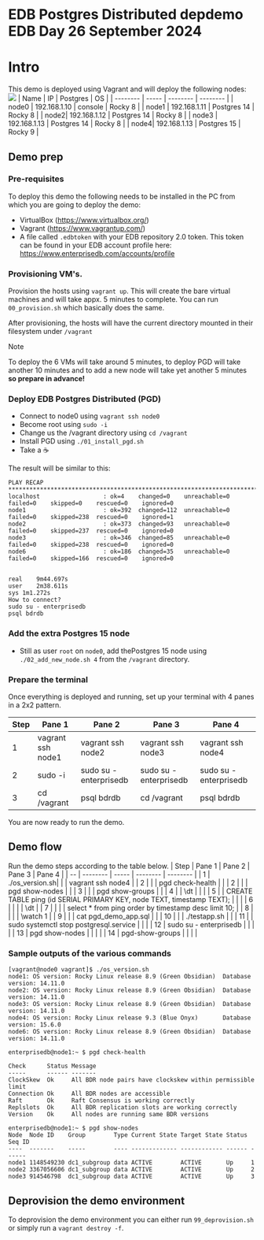 # EDB Postgres Distributed depdemo EDB Day 26 September 2024
# Intro
This demo is deployed using Vagrant and will deploy the following nodes:
![](images/arch.png)
| Name | IP | Postgres | OS |
| -------- | ----- | -------- | -------- |
| node0 | 192.168.1.10 | console | Rocky 8 |
| node1 | 192.168.1.11 | Postgres 14 | Rocky 8 |
| node2| 192.168.1.12 | Postgres 14 | Rocky 8 |
| node3 | 192.168.1.13 | Postgres 14 | Rocky 8 |
| node4| 192.168.1.13 | Postgres 15 | Rocky 9 |

## Demo prep
### Pre-requisites
To deploy this demo the following needs to be installed in the PC from which you are going to deploy the demo:

- VirtualBox (https://www.virtualbox.org/)
- Vagrant (https://www.vagrantup.com/)
- A file called `.edbtoken` with your EDB repository 2.0 token. This token can be found in your EDB account profile here: https://www.enterprisedb.com/accounts/profile

### Provisioning VM's.
Provision the hosts using `vagrant up`. This will create the bare virtual machines and will take appx. 5 minutes to complete. You can run `00_provision.sh` which basically does the same.

After provisioning, the hosts will have the current directory mounted in their filesystem under `/vagrant`

> [!NOTE]  
> To deploy the 6 VMs will take around 5 minutes, to deploy PGD will take another 10 minutes and to  add a new node will take yet another 5 minutes **so prepare in advance!**

### Deploy EDB Postgres Distributed (PGD)
- Connect to node0 using `vagrant ssh node0`
- Become root using `sudo -i`
- Change us the /vagrant directory using `cd /vagrant`
- Install PGD using `./01_install_pgd.sh`
- Take a :coffee:

The result will be similar to this:
```
PLAY RECAP ***************************************************************************************************
localhost                  : ok=4    changed=0    unreachable=0    failed=0    skipped=0    rescued=0    ignored=0
node1                      : ok=392  changed=112  unreachable=0    failed=0    skipped=238  rescued=0    ignored=1
node2                      : ok=373  changed=93   unreachable=0    failed=0    skipped=237  rescued=0    ignored=0
node3                      : ok=346  changed=85   unreachable=0    failed=0    skipped=238  rescued=0    ignored=0
node6                      : ok=186  changed=35   unreachable=0    failed=0    skipped=166  rescued=0    ignored=0


real	9m44.697s
user	2m38.611s
sys	1m1.272s
How to connect?
sudo su - enterprisedb
psql bdrdb
```

### Add the extra Postgres 15 node
- Still as user `root` on `node0`, add thePostgres 15 node using `./02_add_new_node.sh 4` from the `/vagrant` directory.

### Prepare the terminal
Once everything is deployed and running, set up your terminal with 4 panes in a 2x2 pattern.

| Step | Pane 1 | Pane 2 | Pane 3 | Pane 4 |
| -- | -------- | ----- | -------- | -------- |
| 1 | vagrant ssh node1 | vagrant ssh node2 | vagrant ssh node3 | vagrant ssh node4 |
| 2 | sudo -i | sudo su - enterprisedb | sudo su - enterprisedb |sudo su - enterprisedb |
| 3 | cd /vagrant | psql bdrdb | cd /vagrant | psql bdrdb |

You are now ready to run the demo.

## Demo flow
Run the demo steps according to the table below.
| Step | Pane 1 | Pane 2 | Pane 3 | Pane 4 |
| -- | -------- | ----- | -------- | -------- |
| 1 | ./os_version.sh| | | vagrant ssh node4 |
| 2 |  |  | pgd check-health |  |
| 2 |  |  | pgd show-nodes |  |
| 3 |  |  | pgd show-groups |  |
| 4 |  | \dt |  |  |
| 5 |  | CREATE TABLE ping (id SERIAL PRIMARY KEY, node TEXT, timestamp TEXT); |  |  |
| 6 |  |  |  | \dt |
| 7 |  |  |  | select * from ping order by timestamp desc limit 10; |
| 8 |  |  |  | \watch 1 |
| 9 |  |  | cat pgd_demo_app.sql |  |
| 10 |  |  | ./testapp.sh |  |
| 11 |  | sudo systemctl stop postgresql.service |  |  |
| 12 | sudo su - enterprisedb |  |  |  |
| 13 | pgd show-nodes |  |  |  |
| 14 | pgd-show-groups |  |  |  |

### Sample outputs of the various commands

```
[vagrant@node0 vagrant]$ ./os_version.sh
node1: OS version: Rocky Linux release 8.9 (Green Obsidian)	 Database version: 14.11.0
node2: OS version: Rocky Linux release 8.9 (Green Obsidian)	 Database version: 14.11.0
node3: OS version: Rocky Linux release 8.9 (Green Obsidian)	 Database version: 14.11.0
node4: OS version: Rocky Linux release 9.3 (Blue Onyx)       Database version: 15.6.0
node6: OS version: Rocky Linux release 8.9 (Green Obsidian)	 Database version: 14.11.0
```

```
enterprisedb@node1:~ $ pgd check-health

Check      Status Message
-----      ------ -------
ClockSkew  Ok     All BDR node pairs have clockskew within permissible limit
Connection Ok     All BDR nodes are accessible
Raft       Ok     Raft Consensus is working correctly
Replslots  Ok     All BDR replication slots are working correctly
Version    Ok     All nodes are running same BDR versions
```

```
enterprisedb@node1:~ $ pgd show-nodes
Node  Node ID    Group        Type Current State Target State Status Seq ID
----  -------    -----        ---- ------------- ------------ ------ ------
node1 1148549230 dc1_subgroup data ACTIVE        ACTIVE       Up     1
node2 3367056606 dc1_subgroup data ACTIVE        ACTIVE       Up     2
node3 914546798  dc1_subgroup data ACTIVE        ACTIVE       Up     3
```

## Deprovision the demo environment
To deprovision the demo environment you can either run `99_deprovision.sh` or simply run a `vagrant destroy -f`.